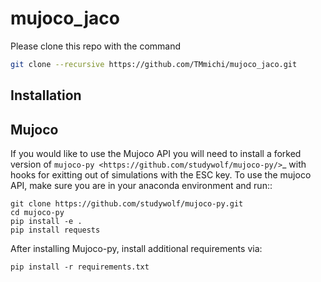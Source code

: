 # mujoco_jaco

Please clone this repo with the command
```bash
git clone --recursive https://github.com/TMmichi/mujoco_jaco.git
```
## Installation
Mujoco
------
If you would like to use the Mujoco API you will need to install a
forked version of `mujoco-py <https://github.com/studywolf/mujoco-py/>`_ with hooks for
exitting out of simulations with the ESC key. To use the mujoco API, make sure you are
in your anaconda environment and run::
```
git clone https://github.com/studywolf/mujoco-py.git
cd mujoco-py
pip install -e .
pip install requests
```
After installing Mujoco-py, install additional requirements via:
```
pip install -r requirements.txt
```
